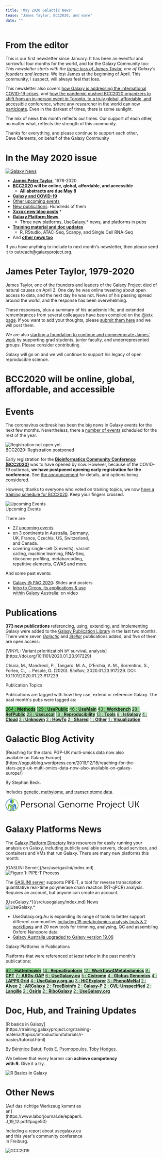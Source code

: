 ```yaml
---
title: 'May 2020 Galactic News'
tease: "James Taylor, BCC2020, and more"
date: ""
---
```


# From the editor

This is our first newsletter since January. It has been an eventful and sorrowful four months for the world, and for the Galaxy Community too: *This newsletter starts with the [tragic loss of James Taylor](), one of Galaxy's founders and leaders.*  We lost James at the beginning of April. This community, I suspect, will always feel that loss.

This newsletter also covers [how Galaxy is addressing the international COVID-19 crises](), and [how the pandemic pushed BCC2020 organizers to shift from an in-person event in Toronto, to a truly global, affordable, and accessible conference, where any researcher in the world can now participate]().  Even in the darkest of times, there is some sunlight.

The mix of news this month reflects our times.  Our support of each other, no matter what, reflects the strength of this community.

Thanks for everything, and please continue to support each other,<br />
Dave Clements, on behalf of the Galaxy Community


# In the May 2020 issue

[<img class="float-right" src="/src/images/galaxy-logos/GalaxyNews.png" alt="Galaxy News"  style="max-width: 15rem;" />](/src/galaxy-updates/index.md>)

* **[James Peter Taylor]()**, 1979-2020
* **[BCC2020]() will be online, global, affordable, and accessible**
  * **All abstracts are due May 8**
* **[Galaxy and COVID-19]()**
* [Other upcoming events]()
* [New publications](/src/news/2020-05-galaxy-update/index.md#publications): Hundreds of them
* **[Xxxxx new blog posts](#galactic-blog-activity)**
  * 
* **[Galaxy Platform News](/src/news/2020-05-galaxy-update/index.md#galaxy-platforms-news)**
  * Three new platforms, UseGalaxy.* news, and platforms in pubs
* **[Training material and doc updates](/src/news/2020-05-galaxy-update/index.md#doc-hub-and-training-updates)**
  * R, RStudio, ATAC-Seq, Scanpy, and Single Cell RNA-Seq
* And **[other news too](/src/news/2020-05-galaxy-update/index.md#other-news)**

If you have anything to include to next month's newsletter, then please send it to outreach@galaxyproject.org.

# James Peter Taylor, 1979-2020

James Taylor, one of the founders and leaders of the Galaxy Project died of natural causes on April 2.  One day he was online tweeting about open access to data, and the next day he was not.  News of his passing spread around the world, and the response has been overwhelming.

These responses, plus a summary of his academic life, and extended remembrances from several colleagues have been compiled on the [@jxtx page](/src/jxtx/index.md).  If you want to add your thoughts, please [submit them here](https://docs.google.com/forms/d/e/1FAIpQLSd4iKUV7r91OxRFq6DbkVpSb4ftTP4eQqhvcSl-TD-PUdvFPw/viewform) and we will post them.

We are also [starting a foundation to continue and commemorate James' work](/src/jxtx/index.md#JTech-Junior-Training-and-Educational-Connections-Hotspot) by supporting grad students, junior faculty, and underrepresented groups.  Please consider contributing.

Galaxy will go on and we will continue to support his legacy of open reproducible science.


# BCC2020 will be online, global, affordable, and accessible



# Events

The coronavirus outbreak has been the big news in Galaxy events for the next few months.  Nevertheless, there a [number of events](/src/events/index.md) scheduled for the rest of the year.

<div class="card-deck">

<div class="card border-info" style="min-width: 15rem;">
<img class="card-img-top" src="/src/events/bcc2020/victoria-college-banner-1000.jpg" alt="Registration not open yet." />
<div class="card-header">BCC2020: Registration postponed</div>

Early registration for the **[Bioinformatics Community Conference (BCC2020)](https://bcc2020.github.io/)** was to have opened by now.  However, because of the COVID-19 outbreak, **we have postponed opening early registration for the conference.**  See [the announcement](https://bcc2020.github.io/blog/postponement) for details, and options being considered.

However, thanks to everyone who voted on training topics, we now [have a training schedule for BCC2020](https://bcc2020.github.io/training/).  Keep your fingers crossed.
</div>

<div class="card border-info" style="min-width: 15rem; max-width: 18rem">
<img class="card-img-top" src="/src/news/2020-05-galaxy-update/upcoming-events.png" alt="Upcoming Events" />
<div class="card-header">Upcoming Events</div>

There are

* [27 upcoming events](/src/events/index.md)
* on 3 continents in Australia, Germany, UK, France, Czechia, US, Switzerland, and Canada.
* covering single-cell (3 events), varaint calling, machine learning, RNA-Seq, ribosome profiling, metabarcoding, repetitive elements, GWAS and more.

And some past events:

* [Galaxy @ PAG 2020](/src/events/2020-pag/index.md): Slides and posters
* [Intro to Circos, its applications & use within Galaxy Australia](https://www.youtube.com/watch?v=j2R10doH5_4): on video

</div>

</div>


# Publications

**373 new publications** referencing, using, extending, and implementing Galaxy were added to the [Galaxy Publication Library](https://www.zotero.org/groups/galaxy) in the last two months.  There were seven *[Galactic](https://www.zotero.org/groups/1732893/galaxy/tags/%2BGalactic)* and *[Stellar](https://www.zotero.org/groups/1732893/galaxy/tags/%2BStellar)* publications added, and five of them are open access:

<div class="card-deck">

<div class="card border-info" style="min-width: 12rem;">
<div class="card-header">[VINYL: Variant prIoritizatioN bY survivaL analysis](https://doi.org/10.1101/2020.01.23.917229)</div>

Chiara, M., Mandreoli, P., Tangaro, M. A., D’Erchia, A. M., Sorrentino, S., Forleo, C., … Pesole, G. (2020). *BioRxiv*, 2020.01.23.917229. DOI: 10.1101/2020.01.23.917229
</div>

<div class="card border-info" style="min-width: 20rem;">
<div class="card-header">Publication Topics</div>

Publications are tagged with how they use, extend or reference Galaxy.  The past month's pubs were tagged as:

<a class="btn"  style="text-align: right; background-color: #62c462;" href="https://www.zotero.org/groups/1732893/galaxy/tags/+Methods"> 264 : <strong>Methods</strong></a>
 <a class="btn"  style="text-align: right; background-color: #76cb76;" href="https://www.zotero.org/groups/1732893/galaxy/tags/+UsePublic"> 129 : <strong>UsePublic</strong></a>
 <a class="btn"  style="text-align: right; background-color: #92d692;" href="https://www.zotero.org/groups/1732893/galaxy/tags/+UseMain"> 46 : <strong>UseMain</strong></a>
 <a class="btn"  style="text-align: right; background-color: #94d794;" href="https://www.zotero.org/groups/1732893/galaxy/tags/+Workbench"> 43 : <strong>Workbench</strong></a>
 <a class="btn"  style="text-align: right; background-color: #a0dba0;" href="https://www.zotero.org/groups/1732893/galaxy/tags/+RefPublic"> 28 : <strong>RefPublic</strong></a>
 <a class="btn"  style="text-align: right; background-color: #a5dda5;" href="https://www.zotero.org/groups/1732893/galaxy/tags/+UseLocal"> 23 : <strong>UseLocal</strong></a>
 <a class="btn"  style="text-align: right; background-color: #afe1af;" href="https://www.zotero.org/groups/1732893/galaxy/tags/+Reproducibility"> 16 : <strong>Reproducibility</strong></a>
 <a class="btn"  style="text-align: right; background-color: #b5e3b5;" href="https://www.zotero.org/groups/1732893/galaxy/tags/+Tools"> 13 : <strong>Tools</strong></a>
 <a class="btn"  style="text-align: right; background-color: #c8eac8;" href="https://www.zotero.org/groups/1732893/galaxy/tags/+IsGalaxy"> 6 : <strong>IsGalaxy</strong></a>
 <a class="btn"  style="text-align: right; background-color: #d2eed2;" href="https://www.zotero.org/groups/1732893/galaxy/tags/+Cloud"> 4 : <strong>Cloud</strong></a>
 <a class="btn"  style="text-align: right; background-color: #d8f0d8;" href="https://www.zotero.org/groups/1732893/galaxy/tags/+Unknown"> 3 : <strong>Unknown</strong></a>
 <a class="btn"  style="text-align: right; background-color: #e0f3e0;" href="https://www.zotero.org/groups/1732893/galaxy/tags/+HowTo"> 2 : <strong>HowTo</strong></a>
 <a class="btn"  style="text-align: right; background-color: #e0f3e0;" href="https://www.zotero.org/groups/1732893/galaxy/tags/+Shared"> 2 : <strong>Shared</strong></a>
 <a class="btn"  style="text-align: right; background-color: #ebf8eb;" href="https://www.zotero.org/groups/1732893/galaxy/tags/+Other"> 1 : <strong>Other</strong></a>
 <a class="btn"  style="text-align: right; background-color: #ebf8eb;" href="https://www.zotero.org/groups/1732893/galaxy/tags/+Visualization"> 1 : <strong>Visualization</strong></a>
</div>
</div>


# Galactic Blog Activity

<div class="card-deck">
<div class="card border-info" style="min-width: 8rem; max-width: 28rem;">
<div class="card-header">[Reaching for the stars: PGP-UK multi-omics data now also available on Galaxy Europe](https://pgpukblog.wordpress.com/2019/12/18/reaching-for-the-stars-pgp-uk-multi-omics-data-now-also-available-on-galaxy-europe/)</div>

By Stephan Beck.

Includes [genetic, methylome, and transcriptome data](https://usegalaxy.eu/library/list#/folders/F43c642051145b1b6).

<img class="card-img-bottom" src="/src/images/logos/pgp-uk-logo.svg" alt="Personal Genome Project UK Logo" />
</div>

</div>


# Galaxy Platforms News

The [Galaxy Platform Directory](/src/use/index.md) lists resources for easily running your analysis on Galaxy, including publicly available servers, cloud services, and containers and VMs that run Galaxy. There are many new platforms this month:

<div class="card-deck">

<div class="card border-info"  style="min-width: 16rem;">
<div class="card-header">[GASLINI Server](/src/use/gaslini/index.md)</div>

<img class="card-img-top" src="/src/use/gaslini/fig-1-slice.png" alt="Figure 1: PIPE-T Process" />

The [GASLINI server](http://igg.cloud.ba.infn.it/galaxy) supports PIPE-T, a tool for reverse transcription quantitative real-time polymerase chain reaction (RT-qPCR) analysis. Requires an account, but anyone can create an account.
</div>

<div class="card border-info"  style="min-width: 14rem;">
<div class="card-header">[UseGalaxy.*](/src/usegalaxy/index.md) News</div>

<img class="card-img-top" src="/src/images/galaxy-logos/usegalaxy-dot-star-white.png" alt="UseGalaxy.*" />

* UseGalaxy.org.Au is expanding its range of tools to better support different communities [including 19 metabolomics analysis tools & 2 workflows](https://twitter.com/GalaxyAustralia/status/1207453015814238208/photo/1) and 20 new tools for trimming, analysing, QC and assembling Oxford Nanopore data 
* [Galaxy Australia upgraded to Galaxy version 19.09](https://usegalaxy-au.github.io/posts/2019/12/11/galaxy-australia-to-galaxy-version-19-09/plain.html)
</div>

<div class="card border-info"  style="min-width: 17rem;">
<div class="card-header">Galaxy Platforms in Publications</div>

Platforms that were referenced *at least twice* in the past month's publications:

<a class="btn"  style="text-align: right; background-color: #8ad38a;" href="https://www.zotero.org/groups/1732893/galaxy/tags/>Huttenhower"> 62 : <strong>Huttenhower</strong></a>
 <a class="btn"  style="text-align: right; background-color: #b3e2b3;" href="https://www.zotero.org/groups/1732893/galaxy/tags/>RepeatExplorer"> 14 : <strong>RepeatExplorer</strong></a>
 <a class="btn"  style="text-align: right; background-color: #b7e4b7;" href="https://www.zotero.org/groups/1732893/galaxy/tags/>Workflow4Metabolomics"> 12 : <strong>Workflow4Metabolomics</strong></a>
 <a class="btn"  style="text-align: right; background-color: #bee7be;" href="https://www.zotero.org/groups/1732893/galaxy/tags/>CPT"> 9 : <strong>CPT</strong></a>
 <a class="btn"  style="text-align: right; background-color: #c4e9c4;" href="https://www.zotero.org/groups/1732893/galaxy/tags/>ARGs-OAP"> 7 : <strong>ARGs-OAP</strong></a>
 <a class="btn"  style="text-align: right; background-color: #c8eac8;" href="https://www.zotero.org/groups/1732893/galaxy/tags/>UseGalaxy.eu"> 6 : <strong>UseGalaxy.eu</strong></a>
 <a class="btn"  style="text-align: right; background-color: #cceccc;" href="https://www.zotero.org/groups/1732893/galaxy/tags/>Cistrome"> 5 : <strong>Cistrome</strong></a>
 <a class="btn"  style="text-align: right; background-color: #d2eed2;" href="https://www.zotero.org/groups/1732893/galaxy/tags/>Globus Genomics"> 4 : <strong>Globus Genomics</strong></a>
 <a class="btn"  style="text-align: right; background-color: #d2eed2;" href="https://www.zotero.org/groups/1732893/galaxy/tags/>LAPPS Grid"> 4 : <strong>LAPPS Grid</strong></a>
 <a class="btn"  style="text-align: right; background-color: #d2eed2;" href="https://www.zotero.org/groups/1732893/galaxy/tags/>UseGalaxy.org.au"> 4 : <strong>UseGalaxy.org.au</strong></a>
 <a class="btn"  style="text-align: right; background-color: #d8f0d8;" href="https://www.zotero.org/groups/1732893/galaxy/tags/>HiCExplorer"> 3 : <strong>HiCExplorer</strong></a>
 <a class="btn"  style="text-align: right; background-color: #d8f0d8;" href="https://www.zotero.org/groups/1732893/galaxy/tags/>PhenoMeNal"> 3 : <strong>PhenoMeNal</strong></a>
 <a class="btn"  style="text-align: right; background-color: #e0f3e0;" href="https://www.zotero.org/groups/1732893/galaxy/tags/>Alveo"> 2 : <strong>Alveo</strong></a>
 <a class="btn"  style="text-align: right; background-color: #e0f3e0;" href="https://www.zotero.org/groups/1732893/galaxy/tags/>ARGalaxy"> 2 : <strong>ARGalaxy</strong></a>
 <a class="btn"  style="text-align: right; background-color: #e0f3e0;" href="https://www.zotero.org/groups/1732893/galaxy/tags/>FreeBioinfo"> 2 : <strong>FreeBioinfo</strong></a>
 <a class="btn"  style="text-align: right; background-color: #e0f3e0;" href="https://www.zotero.org/groups/1732893/galaxy/tags/>Galaxy-P"> 2 : <strong>Galaxy-P</strong></a>
 <a class="btn"  style="text-align: right; background-color: #e0f3e0;" href="https://www.zotero.org/groups/1732893/galaxy/tags/>GVL-Unspecified"> 2 : <strong>GVL-Unspecified</strong></a>
 <a class="btn"  style="text-align: right; background-color: #e0f3e0;" href="https://www.zotero.org/groups/1732893/galaxy/tags/>Langille"> 2 : <strong>Langille</strong></a>
 <a class="btn"  style="text-align: right; background-color: #e0f3e0;" href="https://www.zotero.org/groups/1732893/galaxy/tags/>Osiris"> 2 : <strong>Osiris</strong></a>
 <a class="btn"  style="text-align: right; background-color: #e0f3e0;" href="https://www.zotero.org/groups/1732893/galaxy/tags/>RiboGalaxy"> 2 : <strong>RiboGalaxy</strong></a>
 <a class="btn"  style="text-align: right; background-color: #e0f3e0;" href="https://www.zotero.org/groups/1732893/galaxy/tags/>UseGalaxy.org"> 2 : <strong>UseGalaxy.org</strong></a>

</div>
</div>


# Doc, Hub, and Training Updates

<div class="card-deck">


<div class="card border-info"  style="min-width: 16rem; max-width: 24rem">
<div class="card-header">[R basics in Galaxy](https://training.galaxyproject.org/training-material/topics/introduction/tutorials/r-basics/tutorial.html)</div>

By [Bérénice Batut](https://training.galaxyproject.org/training-material/hall-of-fame#bebatut), [Fotis E. Psomopoulos](https://training.galaxyproject.org/training-material/hall-of-fame#fpsom), [Toby Hodges](https://training.galaxyproject.org/training-material/hall-of-fame#tobyhodges).

We believe that every learner can **achieve competency with R.**  Give it a try.

<img class="card-img-bottom" src="gtn-r.png" alt="R Basics in Galaxy" />
</div>

</div>


# Other News

<div class="card-deck">

<div class="card border-info"  style="min-width: 12rem; max-width: 16rem;">
<div class="card-header">[Auf das richtige Werkzeug kommt es an](https://www.laborjournal.de/epaper/LJ_19_12.pdf#page50)</div>

Including a report about usegalaxy.eu and this year's community conference in Freiburg.

<img class="card-img-bottom" src="gcc2019-group-slice.jpg" alt="GCC2019" />
</div>


</div>

